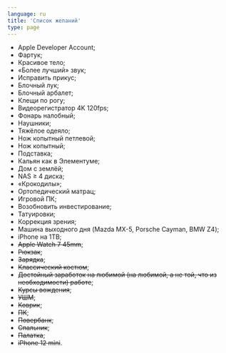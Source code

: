 ```yaml
---
language: ru
title: 'Cписок желаний'
type: page
---
```


- Apple Developer Account;
- Фартук;
- Красивое тело;
- «Более лучший» звук;
- Исправить прикус;
- Блочный лук;
- Блочный арбалет;
- Клещи по рогу;
- Видеорегистратор 4K 120fps;
- Фонарь налобный;
- Наушники;
- Тяжёлое одеяло;
- Нож копытный петлевой;
- Нож копытный;
- Подставка;
- Кальян как в Элементуме;
- Дом с землёй;
- NAS ≥ 4 диска;
- «Крокодилы»;
- Ортопедический матрац;
- Игровой ПК;
- Возобновить инвестирование;
- Татуировки;
- Коррекция зрения;
- Машина выходного дня (Mazda MX-5, Porsche Cayman, BMW Z4);
- iPhone на 1TB;
- ~~Apple Watch 7 45mm~~;
- ~~Рюкзак~~;
- ~~Зарядка~~;
- ~~Классический костюм~~;
- ~~Достойный заработок на любимой (на любимой, а не той, что из необходимости) работе~~;
- ~~Курсы вождения~~;
- ~~УШМ~~;
- ~~Коврик~~;
- ~~ПК~~;
- ~~Повербанк~~;
- ~~Спальник~~;
- ~~Палатка~~;
- ~~iPhone 12 mini~~.
